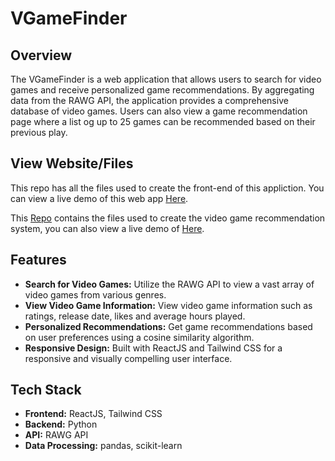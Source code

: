 # VGameFinder

## Overview

The VGameFinder is a web application that allows users to search for video games and receive personalized game recommendations. By aggregating data from the RAWG API, the application provides a comprehensive database of video games. Users can also view a game recommendation page where a list og up to 25 games can be recommended based on their previous play.

## View Website/Files

This repo has all the files used to create the front-end of this appliction. You can view a live demo of this web app [Here](https://vgamefinder.kiranbk.com/).

This [Repo](https://github.com/bk-kiran/videogamerecommender) contains the files used to create the video game recommendation system, you can also view a live demo of [Here](https://videogamerecommender-6cwohbvkgdnf3l29vvyvpj.streamlit.app/).

## Features

- **Search for Video Games:** Utilize the RAWG API to view a vast array of video games from various genres.
- **View Video Game Information:** View video game information such as ratings, release date, likes and average hours played.
- **Personalized Recommendations:** Get game recommendations based on user preferences using a cosine similarity algorithm.
- **Responsive Design:** Built with ReactJS and Tailwind CSS for a responsive and visually compelling user interface.

## Tech Stack

- **Frontend:** ReactJS, Tailwind CSS
- **Backend:** Python
- **API:** RAWG API
- **Data Processing:** pandas, scikit-learn
